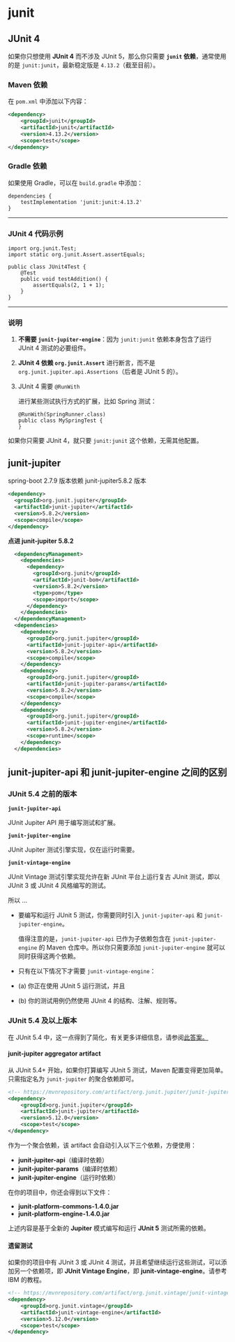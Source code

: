 # junit

## **JUnit 4** 

如果你只想使用 **JUnit 4** 而不涉及 JUnit 5，那么你只需要 **`junit` 依赖**，通常使用的是 `junit:junit`，最新稳定版是 `4.13.2`（截至目前）。



### **Maven 依赖**

在 `pom.xml` 中添加以下内容：

```xml
<dependency>
    <groupId>junit</groupId>
    <artifactId>junit</artifactId>
    <version>4.13.2</version>
    <scope>test</scope>
</dependency>
```



### **Gradle 依赖**

如果使用 Gradle，可以在 `build.gradle` 中添加：

```
dependencies {
    testImplementation 'junit:junit:4.13.2'
}
```

------



### **JUnit 4 代码示例**

```
import org.junit.Test;
import static org.junit.Assert.assertEquals;

public class JUnit4Test {
    @Test
    public void testAddition() {
        assertEquals(2, 1 + 1);
    }
}
```

------



### **说明**

1. **不需要 `junit-jupiter-engine`**：因为 `junit:junit` 依赖本身包含了运行 JUnit 4 测试的必要组件。

2. **JUnit 4 依赖 `org.junit.Assert`** 进行断言，而不是 `org.junit.jupiter.api.Assertions`（后者是 JUnit 5 的）。

3. JUnit 4 需要 `@RunWith`

    进行某些测试执行方式的扩展，比如 Spring 测试：

   ```
   @RunWith(SpringRunner.class)
   public class MySpringTest {
   }
   ```

如果你只需要 JUnit 4，就只要 `junit:junit` 这个依赖，无需其他配置。



## junit-jupiter

spring-boot 2.7.9 版本依赖 junit-jupiter5.8.2 版本

```xml
<dependency>
  <groupId>org.junit.jupiter</groupId>
  <artifactId>junit-jupiter</artifactId>
  <version>5.8.2</version>
  <scope>compile</scope>
</dependency>
```



**点进 junit-jupiter 5.8.2**

```xml
  <dependencyManagement>
    <dependencies>
      <dependency>
        <groupId>org.junit</groupId>
        <artifactId>junit-bom</artifactId>
        <version>5.8.2</version>
        <type>pom</type>
        <scope>import</scope>
      </dependency>
    </dependencies>
  </dependencyManagement>
  <dependencies>
    <dependency>
      <groupId>org.junit.jupiter</groupId>
      <artifactId>junit-jupiter-api</artifactId>
      <version>5.8.2</version>
      <scope>compile</scope>
    </dependency>
    <dependency>
      <groupId>org.junit.jupiter</groupId>
      <artifactId>junit-jupiter-params</artifactId>
      <version>5.8.2</version>
      <scope>compile</scope>
    </dependency>
    <dependency>
      <groupId>org.junit.jupiter</groupId>
      <artifactId>junit-jupiter-engine</artifactId>
      <version>5.8.2</version>
      <scope>runtime</scope>
    </dependency>
  </dependencies>
```



## junit-jupiter-api 和 junit-jupiter-engine 之间的区别



### JUnit 5.4 之前的版本

**`junit-jupiter-api`**

JUnit Jupiter API 用于编写测试和扩展。

**`junit-jupiter-engine`**

JUnit Jupiter 测试引擎实现，仅在运行时需要。

**`junit-vintage-engine`**

JUnit Vintage 测试引擎实现允许在新 JUnit 平台上运行复古 JUnit 测试，即以 JUnit 3 或 JUnit 4 风格编写的测试。

所以 ...

- 要编写和运行 JUnit 5 测试，你需要同时引入 `junit-jupiter-api` 和 `junit-jupiter-engine`。

  值得注意的是，`junit-jupiter-api` 已作为子依赖包含在 `junit-jupiter-engine` 的 Maven 仓库中。所以你只需要添加 `junit-jupiter-engine` 就可以同时获得这两个依赖。

-  只有在以下情况下才需要 `junit-vintage-engine`：

  - (a) 你正在使用 JUnit 5 运行测试，并且

  - (b) 你的测试用例仍然使用 JUnit 4 的结构、注解、规则等。

    

### JUnit 5.4 及以上版本

在 JUnit 5.4 中，这一点得到了简化，有关更多详细信息，请参阅[此答案。](https://stackoverflow.com/a/55084036/8200937)



#### junit-jupiter aggregator artifact

从 JUnit 5.4+ 开始，如果你打算编写 JUnit 5 测试，Maven 配置变得更加简单。
 只需指定名为 `junit-jupiter` 的聚合依赖即可。

```xml
<!-- https://mvnrepository.com/artifact/org.junit.jupiter/junit-jupiter -->
<dependency>
    <groupId>org.junit.jupiter</groupId>
    <artifactId>junit-jupiter</artifactId>
    <version>5.12.0</version>
    <scope>test</scope>
</dependency>
```

作为一个聚合依赖，该 artifact 会自动引入以下三个依赖，方便使用：

- **junit-jupiter-api**（编译时依赖）
- **junit-jupiter-params**（编译时依赖）
- **junit-jupiter-engine**（运行时依赖）

在你的项目中，你还会得到以下文件：

- **junit-platform-commons-1.4.0.jar**
- **junit-platform-engine-1.4.0.jar**

上述内容是基于全新的 **Jupiter** 模式编写和运行 **JUnit 5** 测试所需的依赖。



#### 遗留测试

如果你的项目中有 JUnit 3 或 JUnit 4 测试，并且希望继续运行这些测试，可以添加另一个依赖项，即 **JUnit Vintage Engine**，即 **junit-vintage-engine**。请参考 IBM 的教程。

```xml
<!-- https://mvnrepository.com/artifact/org.junit.vintage/junit-vintage-engine -->
<dependency>
    <groupId>org.junit.vintage</groupId>
    <artifactId>junit-vintage-engine</artifactId>
    <version>5.12.0</version>
    <scope>test</scope>
</dependency>
```



